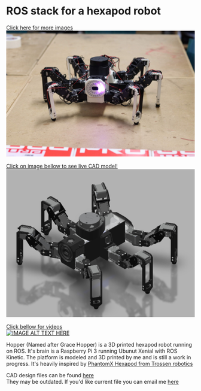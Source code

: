 # ROS stack for a hexapod robot

[Click here for more images](https://davidweis.dev/robotics/2019/09/21/HopperGallery2019.html)  
[![Hopper](images/ucreate_pretty.JPG)](https://davidweis.dev/robotics/2019/09/21/HopperGallery2019.html)  

[Click on image bellow to see live CAD model!](https://davidweis.dev/robotics/2019/06/22/HopperModels.html)  
[![Cad model can be viewed here](images/hopper_cad.jpg)](https://davidweis.dev/robotics/2019/06/22/HopperModels.html)  

[Click bellow for videos](https://www.youtube.com/playlist?list=PL2rJqSX7Z5cFj5UM5ozf1wcm_McQg75ch)  
[![IMAGE ALT TEXT HERE](https://img.youtube.com/vi/faWG_BYd5a0/0.jpg)](https://www.youtube.com/playlist?list=PL2rJqSX7Z5cFj5UM5ozf1wcm_McQg75ch)  

Hopper (Named after Grace Hopper) is a 3D printed hexapod robot running on ROS.
It's brain is a Raspberry Pi 3 running Ubunut Xenial with ROS Kinetic.
The platform is modeled and 3D printed by me and is still a work in progress. It's heavily inspired by [PhantomX Hexapod from Trossen robotics](http://www.trossenrobotics.com/phantomx-ax-hexapod.aspx)  

CAD design files can be found [here](https://github.com/dmweis/hopper_design)  
They may be outdated. If you'd like current file you can email me [here](mailto:dweis7@gmail.com)  
